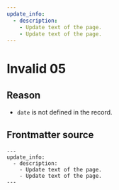 ```yaml
---
update_info:
  - description:
    - Update text of the page.
    - Update text of the page.
---
```

# Invalid 05


## Reason

- `date` is not defined in the record.


## Frontmatter source

```
---
update_info:
  - description:
    - Update text of the page.
    - Update text of the page.
---
```
